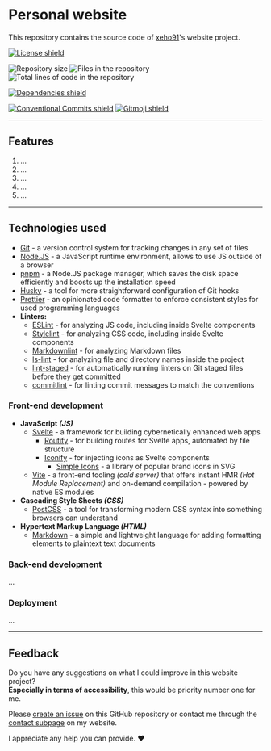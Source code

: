 # Personal website

This repository contains the source code of [xeho91]'s website project.

[xeho91]: https://github.com/xeho91

[![License shield]](./LICENSE "Project's license")

[License shield]: https://img.shields.io/github/license/xeho91/personal-website

![Repository size][Repository size shield]
![Files in the repository][Repository files shield]
![Total lines of code in the repository][Repository total lines shield]

[Repository size shield]: https://img.shields.io/github/repo-size/xeho91/personal-website
[Repository files shield]: https://img.shields.io/github/directory-file-count/xeho91/personal-website
[Repository total lines shield]: https://img.shields.io/tokei/lines/github/xeho91/personal-website

[![Dependencies shield]][Dependencies URL]

[Dependencies shield]: https://img.shields.io/librariesio/github/xeho91/personal-website
[Dependencies URL]: https://libraries.io/github/xeho91/personal-website "Dependencies status"

[![Conventional Commits shield]][Conventional Commits URL]
[![Gitmoji shield]][Gitmoji URL]

[Conventional Commits shield]: https://img.shields.io/badge/Conventional%20Commits-1.0.0-yellow.svg
[Conventional Commits URL]: https://conventionalcommits.org "Conventional commits"
[Gitmoji shield]: https://img.shields.io/badge/gitmoji-%20😜%20😍-FFDD67.svg?style=flat-square
[Gitmoji URL]: https://gitmoji.dev "Gitmoji convention"

---

## Features

1. ...
2. ...
3. ...
4. ...
5. ...

---

## Technologies used

- [Git] - a version control system for tracking changes in any set of files
- [Node.JS] - a JavaScript runtime environment, allows to use JS outside of a
              browser
- [pnpm] - a Node.JS package manager, which saves the disk space efficiently
           and boosts up the installation speed
- [Husky] - a tool for more straightforward configuration of Git hooks
- [Prettier] - an opinionated code formatter to enforce consistent styles for
               used programming languages
- **Linters:**
  - [ESLint] - for analyzing JS code, including inside Svelte components
  - [Stylelint] - for analyzing CSS code, including inside Svelte components
  - [Markdownlint] - for analyzing Markdown files
  - [ls-lint] - for analyzing file and directory names inside the project
  - [lint-staged] - for automatically running linters on Git staged files
                    before they get committed
  - [commitlint] - for linting commit messages to match the conventions

### Front-end development

- **JavaScript _(JS)_**
  - [Svelte] - a framework for building cybernetically enhanced web apps
    - [Routify] - for building routes for Svelte apps, automated by file
                  structure
    - [Iconify] - for injecting icons as Svelte components
      - [Simple Icons] - a library of popular brand icons in SVG
  - [Vite] - a front-end tooling _(cold server)_ that offers instant HMR _(Hot
             Module Replacement)_ and on-demand compilation - powered by
             native ES modules
- **Cascading Style Sheets _(CSS)_**
  - [PostCSS] - a tool for transforming modern CSS syntax into something
                browsers can understand
- **Hypertext Markup Language _(HTML)_**
  - [Markdown] - a simple and lightweight language for adding formatting
                 elements to plaintext text documents

[Git]: https://github.com/git/git
[Node.JS]: https://github.com/nodejs/node
[pnpm]: https://github.com/pnpm/pnpm
[Husky]: https://github.com/typicode/husky
[Prettier]: https://github.com/prettier/prettier
[Svelte]: https://github.com/sveltejs/svelte
[Routify]: https://github.com/roxiness/routify
[Iconify]: https://github.com/iconify/iconify
[Simple Icons]: https://github.com/simple-icons/simple-icons
[Vite]: https://github.com/vitejs/vite
[PostCSS]: https://github.com/postcss/postcss
[Markdown]: https://github.com/mattcone/markdown-guide
[ESLint]: https://github.com/eslint/eslint
[Stylelint]: https://github.com/stylelint/stylelint
[Markdownlint]: https://github.com/DavidAnson/markdownlint
[ls-lint]: https://github.com/loeffel-io/ls-lint
[lint-staged]: https://github.com/okonet/lint-staged
[commitlint]: https://github.com/conventional-changelog/commitlint

### Back-end development

...

### Deployment

...

---

## Feedback

Do you have any suggestions on what I could improve in this website project?\
**Especially in terms of accessibility**, this would be priority number one for
me.

Please [create an issue] on this GitHub repository or contact me through the
[contact subpage] on my website.

I appreciate any help you can provide. :heart:

[create an issue]: https://github.com/xeho91/personal-website/issues/new/choose
[contact subpage]: https://xeho91.site/contact

